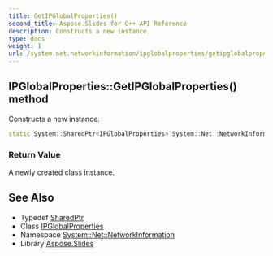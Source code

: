 ```yaml
---
title: GetIPGlobalProperties()
second_title: Aspose.Slides for C++ API Reference
description: Constructs a new instance.
type: docs
weight: 1
url: /system.net.networkinformation/ipglobalproperties/getipglobalproperties/
---
```

## IPGlobalProperties::GetIPGlobalProperties() method


Constructs a new instance.

```cpp
static System::SharedPtr<IPGlobalProperties> System::Net::NetworkInformation::IPGlobalProperties::GetIPGlobalProperties()
```


### Return Value

A newly created class instance.

## See Also

* Typedef [SharedPtr](../../../system/sharedptr/)
* Class [IPGlobalProperties](../)
* Namespace [System::Net::NetworkInformation](../../)
* Library [Aspose.Slides](../../../)